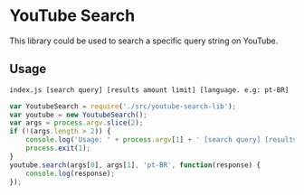 # YouTube Search
This library could be used to search a specific query string on YouTube.


## Usage
```bash
index.js [search query] [results amount limit] [language. e.g: pt-BR]
```

```javascript
var YoutubeSearch = require('./src/youtube-search-lib');
var youtube = new YoutubeSearch();
var args = process.argv.slice(2);
if (!(args.length > 2)) {
    console.log('Usage: ' + process.argv[1] + ' [search query] [results amount limit] [language (pt-BR)]');
    process.exit(1);
}
youtube.search(args[0], args[1], 'pt-BR', function(response) {
    console.log(response);
});
```